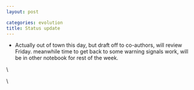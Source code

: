 ```yaml
---
layout: post

categories: evolution
title: Status update
---
```







 







-   Actually out of town this day, but draft off to co-authors, will
    review Friday. meanwhile time to get back to some warning signals
    work, will be in other notebook for rest of the week.

\

\

